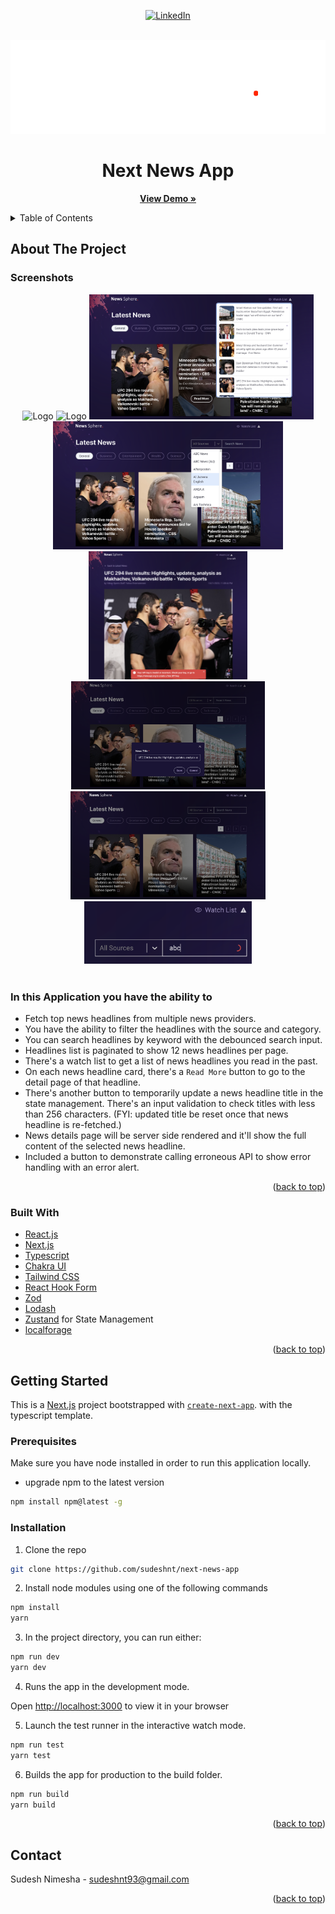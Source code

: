 <div id="top"></div>
<div align="center">

[![LinkedIn][linkedin-shield]][linkedin-url]

</div>

<!-- PROJECT LOGO -->
<br />
<div align="center">
  <a href="">
    <img src="public/images/logo.png" alt="Logo" height="150" >
  </a>
  <h1 align="center">Next News App</h1>
  <p align="center">
    <a href="https://next-news-l9mrlv28b-sudeshnt.vercel.app"><strong>View Demo »</strong></a>
    <br />
  </p>
</div>
<!-- TABLE OF CONTENTS -->
<details>
  <summary>Table of Contents</summary>
  <br />
  <ol>
    <li>
      <a href="#about-the-project">About The Project</a>
      <ul>
        <li><a href="#in-this-application-you-have-the-ability-to">Features</a></li>
        <li><a href="#built-with">Built With</a></li>
      </ul>
    </li>
    <li>
      <a href="#getting-started">Getting Started</a>
      <ul>
        <li><a href="#prerequisites">Prerequisites</a></li>
        <li><a href="#installation">Installation</a></li>
      </ul>
    </li>
    <li><a href="#contact">Contact</a></li>
  </ol>
</details>

<!-- ABOUT THE PROJECT -->

## About The Project

### Screenshots

<div align="center">
  <img src="public/app-screenshots/1.png" alt="Logo" height="200">
  <img src="public/app-screenshots/2.png" alt="Logo" height="200">
  <img src="public/app-screenshots/3.png" alt="Logo" height="200">
  <img src="public/app-screenshots/4.png" alt="Logo" height="205">
  <img src="public/app-screenshots/6.png" alt="Logo" height="205">
  <img src="public/app-screenshots/5.png" alt="Logo" height="173">
  <img src="public/app-screenshots/7.png" alt="Logo" height="173">
  <img src="public/app-screenshots/8.png" alt="Logo" height="100">
</div>
<br />

### In this Application you have the ability to

- Fetch top news headlines from multiple news providers.
- You have the ability to filter the headlines with the source and category.
- You can search headlines by keyword with the debounced search input.
- Headlines list is paginated to show 12 news headlines per page.
- There's a watch list to get a list of news headlines you read in the past.
- On each news headline card, there's a `Read More` button to go to the detail page of that headline.
- There's another button to temporarily update a news headline title in the state management. There's an input validation to check titles with less than 256 characters. (FYI: updated title be reset once that news headline is re-fetched.)
- News details page will be server side rendered and it'll show the full content of the selected news headline.
- Included a button to demonstrate calling erroneous API to show error handling with an error alert.

<p align="right">(<a href="#top">back to top</a>)</p>

### Built With

<!-- - I have used [Vercel](https://vercel.com/) to host this application to provide a quick preview to the observers. -->

- [React.js](https://reactjs.org)
- [Next.js](https://nextjs.org/docs)
- [Typescript](https://www.typescriptlang.org)
- [Chakra UI](https://chakra-ui.com)
- [Tailwind CSS](https://tailwindcss.com)
- [React Hook Form](https://www.react-hook-form.com)
- [Zod](https://zod.dev)
- [Lodash](https://lodash.com)
- [Zustand](https://www.mongodb.com) for State Management
- [localforage](https://github.com/localForage/localForage)

<p align="right">(<a href="#top">back to top</a>)</p>

<!-- GETTING STARTED -->

## Getting Started

This is a [Next.js](https://nextjs.org/) project bootstrapped with [`create-next-app`](https://github.com/vercel/next.js/tree/canary/packages/create-next-app). with the typescript template.

### Prerequisites

Make sure you have node installed in order to run this application locally.

- upgrade npm to the latest version

```sh
npm install npm@latest -g
```

### Installation

1. Clone the repo

```sh
git clone https://github.com/sudeshnt/next-news-app
```

2. Install node modules using one of the following commands

```sh
npm install
yarn
```

3. In the project directory, you can run either:

```js
npm run dev
yarn dev
```

4. Runs the app in the development mode.

Open [http://localhost:3000](http://localhost:3000) to view it in your browser

5. Launch the test runner in the interactive watch mode.

```js
npm run test
yarn test
```

6. Builds the app for production to the build folder.

```js
npm run build
yarn build
```

<p align="right">(<a href="#top">back to top</a>)</p>

<!-- CONTACT -->

## Contact

Sudesh Nimesha - sudeshnt93@gmail.com

<p align="right">(<a href="#top">back to top</a>)</p>

<!-- MARKDOWN LINKS & IMAGES -->
<!-- https://www.markdownguide.org/basic-syntax/#reference-style-links -->

[linkedin-shield]: https://img.shields.io/badge/-LinkedIn-black.svg?style=for-the-badge&logo=linkedin&colorB=555
[linkedin-url]: https://www.linkedin.com/in/sudeshnt
